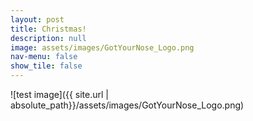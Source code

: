 ```yaml
---
layout: post
title: Christmas!
description: null
image: assets/images/GotYourNose_Logo.png
nav-menu: false
show_tile: false
---
```


<p></p>

![test image]({{ site.url | absolute_path}}/assets/images/GotYourNose_Logo.png)